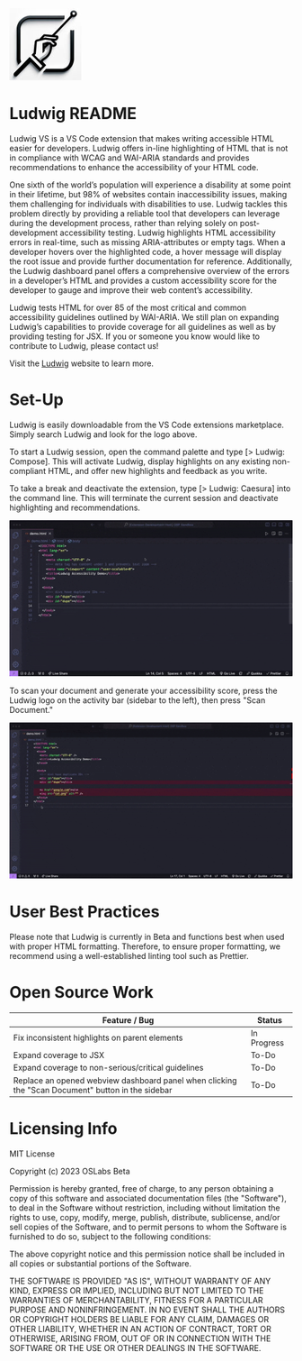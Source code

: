 ![Ludwig-VS Logo](./assets/Ludwig-VSMarket.jpg)

# Ludwig README

Ludwig VS is a VS Code extension that makes writing accessible HTML easier for developers. Ludwig offers in-line highlighting of HTML that is not in compliance with WCAG and WAI-ARIA standards and provides recommendations to enhance the accessibility of your HTML code. 

One sixth of the world’s population will experience a disability at some point in their lifetime, but 98% of websites contain inaccessibility issues, making them challenging for individuals with disabilities to use. Ludwig tackles this problem directly by providing a reliable tool that developers can leverage during the development process, rather than relying solely on post-development accessibility testing. Ludwig highlights HTML accessibility errors in real-time, such as missing ARIA-attributes or empty tags. When a developer hovers over the highlighted code, a hover message will display the root issue and provide further documentation for reference. Additionally, the Ludwig dashboard panel offers a comprehensive overview of the errors in a developer’s HTML and provides a custom accessibility score for the developer to gauge and improve their web content’s accessibility. 

Ludwig tests HTML for over 85 of the most critical and common accessibility guidelines outlined by WAI-ARIA. We still plan on expanding Ludwig’s capabilities to provide coverage for all guidelines as well as by providing testing for JSX. If you or someone you know would like to contribute to Ludwig, please contact us! 

Visit the [Ludwig](www.ludwigvs.com) website to learn more.

# Set-Up

Ludwig is easily downloadable from the VS Code extensions marketplace. Simply search Ludwig and look for the logo above.

To start a Ludwig session, open the command palette and type [> Ludwig: Compose]. This will activate Ludwig, display highlights on any existing non-compliant HTML, and offer new highlights and feedback as you write. 

To take a break and deactivate the extension, type [> Ludwig: Caesura] into the command line. This will terminate the current session and deactivate highlighting and recommendations. 

![Compose Gif](./assets/ludwig-compose-caesura.gif)

To scan your document and generate your accessibility score, press the Ludwig logo on the activity bar (sidebar to the left), then press "Scan Document."

![Compose Gif](./assets/ludwig-scan-interface.gif)

# User Best Practices

Please note that Ludwig is currently in Beta and functions best when used with proper HTML formatting. Therefore, to ensure proper formatting, we recommend using a well-established linting tool such as Prettier.

# Open Source Work

| Feature / Bug                                               | Status      |
| ----------------------------------------------------------- | ----------- |
| Fix inconsistent highlights on parent elements              | In Progress |
| Expand coverage to JSX                                       | To-Do       |
| Expand coverage to non-serious/critical guidelines          | To-Do       |
| Replace an opened webview dashboard panel when clicking the "Scan Document" button in the sidebar | To-Do       |


# Licensing Info

MIT License

Copyright (c) 2023 OSLabs Beta

Permission is hereby granted, free of charge, to any person obtaining a copy
of this software and associated documentation files (the "Software"), to deal
in the Software without restriction, including without limitation the rights
to use, copy, modify, merge, publish, distribute, sublicense, and/or sell
copies of the Software, and to permit persons to whom the Software is
furnished to do so, subject to the following conditions:

The above copyright notice and this permission notice shall be included in all
copies or substantial portions of the Software.

THE SOFTWARE IS PROVIDED "AS IS", WITHOUT WARRANTY OF ANY KIND, EXPRESS OR
IMPLIED, INCLUDING BUT NOT LIMITED TO THE WARRANTIES OF MERCHANTABILITY,
FITNESS FOR A PARTICULAR PURPOSE AND NONINFRINGEMENT. IN NO EVENT SHALL THE
AUTHORS OR COPYRIGHT HOLDERS BE LIABLE FOR ANY CLAIM, DAMAGES OR OTHER
LIABILITY, WHETHER IN AN ACTION OF CONTRACT, TORT OR OTHERWISE, ARISING FROM,
OUT OF OR IN CONNECTION WITH THE SOFTWARE OR THE USE OR OTHER DEALINGS IN THE
SOFTWARE.
